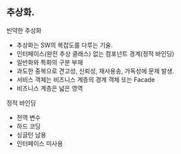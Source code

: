 ## 추상화.

빈약한 추상화

- 추상화는 SW의 복잡도를 다루는 기술.
- 인터페이스(완전 추상 클래스) 없는 컴포넌트 경계(정적 바인딩)
- 일반화와 특화의 구분 부재
- 과도한 중복으로 견고성, 신뢰성, 재사용송, 가독성에 문제 발생.
- 서비스 객체는 비즈니스 계층의 경계 객체 또는 Facade
- 비즈니스 계층은 넓은 영역

정적 바인딩
- 전역 변수
- 하드 코딩
- 싱글턴 남용
- 인터페이스 미사용